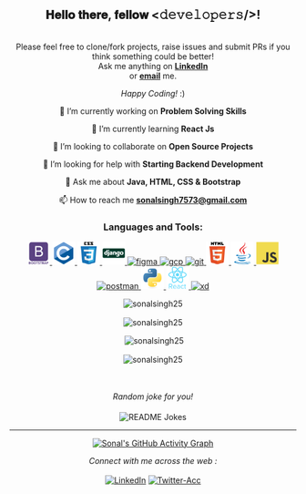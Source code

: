 <div align="center">
<h2> 𝐇𝐞𝐥𝐥𝐨 𝐭𝐡𝐞𝐫𝐞, 𝐟𝐞𝐥𝐥𝐨𝐰 <𝚍𝚎𝚟𝚎𝚕𝚘𝚙𝚎𝚛𝚜/>!</h2>
</div>

<!-- <div align="center" width="50">

<img src="hi.gif" alt="Welcome!" width="200">

</div> -->

<div align="center">

 <br>
Please feel free to clone/fork projects, raise issues and submit PRs if you think something could be better! <br>
Ask me anything on <a href="https://www.linkedin.com/in/sonalsingh25/"><b>LinkedIn</b></a><br>
or <a href="mailto:sonalsingh7573@gmail.com"><b>email</b></a> me.

<i>Happy Coding!</i> :)
 
  🔭 I’m currently working on **Problem Solving Skills**

  🌱 I’m currently learning **React Js**

  👯 I’m looking to collaborate on **Open Source Projects**

  🤝 I’m looking for help with **Starting Backend Development**

  💬 Ask me about **Java, HTML, CSS & Bootstrap**

  📫 How to reach me **sonalsingh7573@gmail.com**


<h3 align="center">Languages and Tools:</h3>
<p align="center"> <a href="https://getbootstrap.com" target="_blank"> <img src="https://raw.githubusercontent.com/devicons/devicon/master/icons/bootstrap/bootstrap-plain-wordmark.svg" alt="bootstrap" width="40" height="40"/> </a> <a href="https://www.cprogramming.com/" target="_blank"> <img src="https://raw.githubusercontent.com/devicons/devicon/master/icons/c/c-original.svg" alt="c" width="40" height="40"/> </a> <a href="https://www.w3schools.com/css/" target="_blank"> <img src="https://raw.githubusercontent.com/devicons/devicon/master/icons/css3/css3-original-wordmark.svg" alt="css3" width="40" height="40"/> </a> <a href="https://www.djangoproject.com/" target="_blank"> <img src="https://raw.githubusercontent.com/devicons/devicon/master/icons/django/django-original.svg" alt="django" width="40" height="40"/> </a> <a href="https://www.figma.com/" target="_blank"> <img src="https://www.vectorlogo.zone/logos/figma/figma-icon.svg" alt="figma" width="40" height="40"/> </a> <a href="https://cloud.google.com" target="_blank"> <img src="https://www.vectorlogo.zone/logos/google_cloud/google_cloud-icon.svg" alt="gcp" width="40" height="40"/> </a> <a href="https://git-scm.com/" target="_blank"> <img src="https://www.vectorlogo.zone/logos/git-scm/git-scm-icon.svg" alt="git" width="40" height="40"/> </a> <a href="https://www.w3.org/html/" target="_blank"> <img src="https://raw.githubusercontent.com/devicons/devicon/master/icons/html5/html5-original-wordmark.svg" alt="html5" width="40" height="40"/> </a> <a href="https://www.java.com" target="_blank"> <img src="https://raw.githubusercontent.com/devicons/devicon/master/icons/java/java-original.svg" alt="java" width="40" height="40"/> </a> <a href="https://developer.mozilla.org/en-US/docs/Web/JavaScript" target="_blank"> <img src="https://raw.githubusercontent.com/devicons/devicon/master/icons/javascript/javascript-original.svg" alt="javascript" width="40" height="40"/> </a> <a href="https://postman.com" target="_blank"> <img src="https://www.vectorlogo.zone/logos/getpostman/getpostman-icon.svg" alt="postman" width="40" height="40"/> </a> <a href="https://www.python.org" target="_blank"> <img src="https://raw.githubusercontent.com/devicons/devicon/master/icons/python/python-original.svg" alt="python" width="40" height="40"/> </a> <a href="https://reactjs.org/" target="_blank"> <img src="https://raw.githubusercontent.com/devicons/devicon/master/icons/react/react-original-wordmark.svg" alt="react" width="40" height="40"/> </a> <a href="https://www.adobe.com/products/xd.html" target="_blank"> <img src="https://cdn.worldvectorlogo.com/logos/adobe-xd.svg" alt="xd" width="40" height="40"/> </a> </p>


</div>
<!-- Git Hub Stats -->
<div align="center">
<p align="center"> <img src="https://komarev.com/ghpvc/?username=sonalsingh25&label=Profile%20views&color=0e75b6&style=flat" alt="sonalsingh25" /> </p>


<p><img align="center" src="https://github-readme-stats.vercel.app/api/top-langs?username=sonalsingh25&show_icons=true&locale=en&layout=compact" alt="sonalsingh25" /></p>

<p>&nbsp;<img align="center" src="https://github-readme-stats.vercel.app/api?username=sonalsingh25&show_icons=true&locale=en" alt="sonalsingh25" /></p>

<p><img align="center" src="https://github-readme-streak-stats.herokuapp.com/?user=sonalsingh25&" alt="sonalsingh25" /></p>
</br>
</br>
<i>Random joke for you!</i>
<br>
<br>
<img align="center" src="https://readme-jokes.vercel.app/api?bgColor=%23073b4c&textColor=%2306d6a0&aColor=%2306d6a0&borderColor=%2306d6a0" alt="README Jokes">

---
<!-- skills -->
[![Sonal's GitHub Activity Graph](https://activity-graph.herokuapp.com/graph?username=sonalsingh25&bg_color=000000&color=FFFFFF&line=FFFFFF&point=00FF00)](https://github.com/sonalsingh25/github-readme-activity-graph)

<i>Connect with me across the web :</i>
<br>
<br>
<a href="https://www.linkedin.com/in/sonalsingh25/" target="_blank"><img src="https://img.shields.io/badge/LinkedIn-%230077B5.svg?&style=flat-square&logo=linkedin&logoColor=white" alt="LinkedIn"></a>
<a href="https://twitter.com/sonalsingh_77" target="_blank"><img src="https://img.shields.io/badge/twitter-%230077B5.svg?&style=flat-square&logo=twitter&logoColor=white" alt="Twitter-Acc"></a>


</div>
